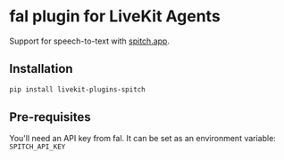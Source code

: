# fal plugin for LiveKit Agents

Support for speech-to-text with [spitch.app](https://spitch.app/).

## Installation

```bash
pip install livekit-plugins-spitch
```

## Pre-requisites

You'll need an API key from fal. It can be set as an environment variable: `SPITCH_API_KEY`
